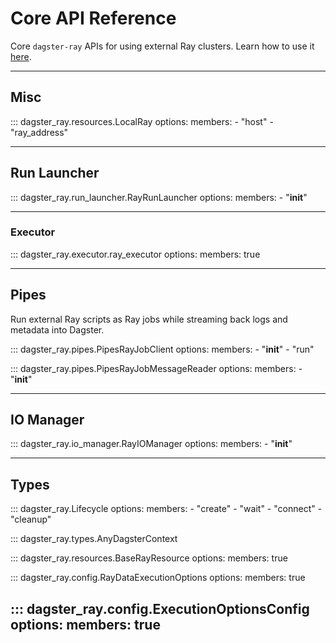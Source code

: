 # Core API Reference

Core `dagster-ray` APIs for using external Ray clusters. Learn how to use it [here](../tutorial/external.md).

---

## Misc

::: dagster_ray.resources.LocalRay
    options:
      members:
        - "host"
        - "ray_address"

---

## Run Launcher

::: dagster_ray.run_launcher.RayRunLauncher
    options:
      members:
        - "__init__"

---

### Executor

::: dagster_ray.executor.ray_executor
    options:
      members: true

---

## Pipes

Run external Ray scripts as Ray jobs while streaming back logs and metadata into Dagster.

::: dagster_ray.pipes.PipesRayJobClient
    options:
      members:
        - "__init__"
        - "run"

::: dagster_ray.pipes.PipesRayJobMessageReader
    options:
      members:
        - "__init__"

---

## IO Manager

::: dagster_ray.io_manager.RayIOManager
    options:
      members:
        - "__init__"

---

## Types

::: dagster_ray.Lifecycle
    options:
      members:
        - "create"
        - "wait"
        - "connect"
        - "cleanup"

::: dagster_ray.types.AnyDagsterContext

::: dagster_ray.resources.BaseRayResource
    options:
      members: true

::: dagster_ray.config.RayDataExecutionOptions
    options:
      members: true

::: dagster_ray.config.ExecutionOptionsConfig
    options:
      members: true
---
